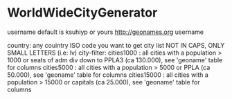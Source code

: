 # WorldWideCityGenerator
username default is ksuhiyp or yours http://geonames.org username

country: any couintry ISO code you want to get city list NOT IN CAPS, ONLY SMALL LETTERS (i.e: lv)
city-filter: cities1000          : all cities with a population > 1000 or seats of adm div down to PPLA3 (ca 130.000), see 'geoname' table for columns
            cities5000           : all cities with a population > 5000 or PPLA (ca 50.000), see 'geoname' table for columns
            cities15000          : all cities with a population > 15000 or capitals (ca 25.000), see 'geoname' table for columns